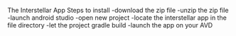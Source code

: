 The Interstellar App
Steps to install
-download the zip file
-unzip the zip file
-launch android studio
-open new project
-locate the interstellar app in the file directory
-let the project gradle build
-launch the app on your AVD
